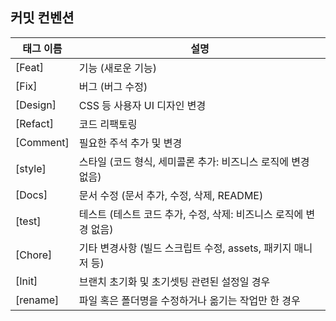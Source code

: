 ## 커밋 컨벤션

| 태그 이름 | 설명                                                             |
| --------- | ---------------------------------------------------------------- |
| [Feat]    | 기능 (새로운 기능)                                               |
| [Fix]     | 버그 (버그 수정)                                                        |
| [Design]  | CSS 등 사용자 UI 디자인 변경                                     |
| [Refact]  | 코드 리팩토링                                                    |
| [Comment] | 필요한 주석 추가 및 변경                                         |
| [style]   | 스타일 (코드 형식, 세미콜론 추가: 비즈니스 로직에 변경 없음)        |
| [Docs]    | 문서 수정 (문서 추가, 수정, 삭제, README)                                                      |
| [test]    | 테스트 (테스트 코드 추가, 수정, 삭제: 비즈니스 로직에 변경 없음)   |
| [Chore]   | 기타 변경사항 (빌드 스크립트 수정, assets, 패키지 매니저 등) |
| [Init]    | 브랜치 초기화 및 초기셋팅 관련된 설정일 경우                     |
| [rename]  | 파일 혹은 폴더명을 수정하거나 옮기는 작업만 한 경우          |
